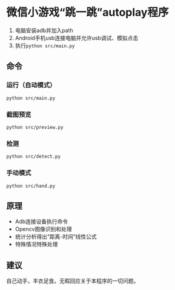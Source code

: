 # 微信小游戏“跳一跳”autoplay程序

1. 电脑安装adb并加入path
1. Android手机usb连接电脑并允许usb调试、模拟点击
1. 执行`python src/main.py`

## 命令

### 运行（自动模式）

```commandline
python src/main.py
```

### 截图预览

```commandline
python src/preview.py
```

### 检测

```commandline
python src/detect.py
```

### 手动模式

```commandline
python src/hand.py
```

## 原理

* Adb连接设备执行命令
* Opencv图像识别和处理
* 统计分析得出“距离-时间”线性公式
* 特殊情况特殊处理

## 建议

自己动手，丰衣足食。无暇回应关于本程序的一切问题。
